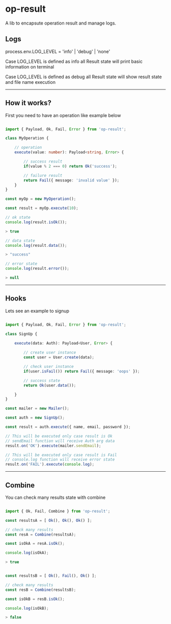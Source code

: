 # op-result

A lib to encapsute operation result and manage logs.
## Logs

process.env.LOG_LEVEL = 'info' | 'debug' | 'none'

Case LOG_LEVEL is defined as info all Result state will print basic information on terminal

Case LOG_LEVEL is defined as debug all Result state will show result state and file name execution

---

## How it works?
First you need to have an operation like example below

```ts

import { Payload, Ok, Fail, Error } from 'op-result';

class MyOperation {

    // operation
    execute(value: number): Payload<string, Error> {

        // success result
        if(value % 2 === 0) return Ok('success');

        // failure result
        return Fail({ message: 'invalid value' });
    }
}

const myOp = new MyOperation();

const result = myOp.execute(10);

// ok state
console.log(result.isOk());

> true

// data state
console.log(result.data());

> "success"

// error state
console.log(result.error());

> null

```
--- 
## Hooks
Lets see an example to signup

```ts

import { Payload, Ok, Fail, Error } from 'op-result';

class SignUp {

    execute(data: Auth): Payload<User, Error> {
        
        // create user instance
        const user = User.create(data);

        // check user instance
        if(user.isFail()) return Fail({ message: 'oops' });

        // success state
        return Ok(user.data());

    }
}

const mailer = new Mailer();

const auth = new SignUp();

const result = auth.execute({ name, email, password });

// This will be executed only case result is Ok
// sendEmail function will receive Auth arg data
result.on('OK').execute(mailer.sendEmail);

// This will be executed only case result is Fail
// console.log function will receive error state
result.on('FAIL').execute(console.log);

```

---

## Combine
You can check many results state with combine

```ts

import { Ok, Fail, Combine } from 'op-result';

const resultsA = [ Ok(), Ok(), Ok() ];

// check many results 
const resA = Combine(resultsA);

const isOkA = resA.isOk();

console.log(isOkA);

> true


const resultsB = [ Ok(), Fail(), Ok() ];

// check many results 
const resB = Combine(resultsB);

const isOkB = resB.isOk();

console.log(isOkB);

> false

```
